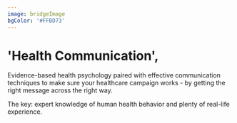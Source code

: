 ```yaml
---
image: bridgeImage
bgColor: '#FFBD73'
---
```

# 'Health Communication',
Evidence-based health psychology paired with effective communication techniques to make sure your healthcare campaign works - by getting the right message across the right way.

The key: expert knowledge of human health behavior and plenty of real-life experience.